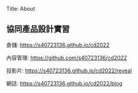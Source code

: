 Title: About

## 協同產品設計實習

倉儲: <a href="https://s40723136.github.io/cd2022">https://s40723136.github.io/cd2022</a>

內容管理: <a href="https://github.com/s40723136/cd2022">https://github.com/s40723136/cd2022</a>

投影片: <a href="https://s40723136.github.io/cd2022/reveal">https://s40723136.github.io/cd2022/reveal</a>

網誌: <a href="https://s40723136.github.io/cd2022/blog">https://s40723136.github.io/cd2022/blog</a>








